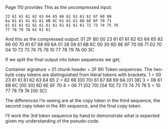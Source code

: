 Page 110 provides This as the uncompressed input:

    23 61 61 61 62 63 64 65 66 61 61 61 61 67 68 69
    6a 61 61 61 61 61 6B 6C 61 61 61 6D 6E 6F 70 71
    61 61 61 61 61 61 61 61 61 61 61 61 72 73 74 75 76
    77 78 79 7A 61 61 61

And this as the compressed output:
    01 2F B0 00 23 61 61 61 62 63 64 65 82 66 00 70 61 67 68 69 6A 01 38 08 61 6B 6C 00 30 6D 6E 6F 70 06 71 02 70 04 10 72 73 74 75 76 10 77 78 79
    7A 00 3C

If we split the final output into token sequences we get;

Container signature = 01
chunk header = 2F B0
Token sequences. The two-byte copy tokens are distinguished from literal tokens with brackets.
1 = 00 23 61 61 61 62 63 64 65
2 = 82 66 [00 70] 61 67 68 69 6A [01 38]
3 = 08 61 6B 6C [00 30] 6D 6E 6F 70
4 = 06 71 [02 70] [04 10] 72 73 74 75 76
5 = 10 77 78 79 7A [00 3C]

The differences I’m seeing are at the copy token in the third sequence, the second copy token in the 4th sequence, and the final copy token.

I’ll work the 3rd token sequence by hand to demonstrate what is expected given my understanding of the pseudo-code.

